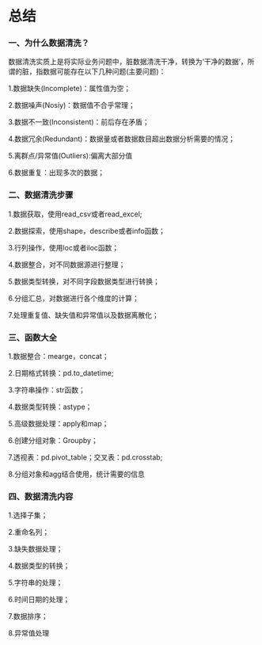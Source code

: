 # 总结

### 一、为什么数据清洗？

数据清洗实质上是将实际业务问题中，脏数据清洗干净，转换为‘干净的数据’，所谓的脏，指数据可能存在以下几种问题(主要问题)：

1.数据缺失(Incomplete)：属性值为空；

2.数据噪声(Nosiy)：数据值不合乎常理；

3.数据不一致(Inconsistent)：前后存在矛盾；

4.数据冗余(Redundant)：数据量或者数据数目超出数据分析需要的情况；

5.离群点/异常值(Outliers):偏离大部分值

6.数据重复：出现多次的数据；

### 二、数据清洗步骤

1.数据获取，使用read_csv或者read_excel;

2.数据探索，使用shape，describe或者info函数；

3.行列操作，使用loc或者iloc函数；

4.数据整合，对不同数据源进行整理；

5.数据类型转换，对不同字段数据类型进行转换；

6.分组汇总，对数据进行各个维度的计算；

7.处理重复值、缺失值和异常值以及数据离散化；

### 三、函数大全

1.数据整合：mearge，concat；

2.日期格式转换：pd.to_datetime;

3.字符串操作：str函数；

4.数据类型转换：astype；

5.高级数据处理：apply和map；

6.创建分组对象：Groupby；

7.透视表：pd.pivot_table；交叉表：pd.crosstab;

8.分组对象和agg结合使用，统计需要的信息

### 四、数据清洗内容

1.选择子集；

2.重命名列；

3.缺失数据处理；

4.数据类型的转换；

5.字符串的处理；

6.时间日期的处理；

7.数据排序；

8.异常值处理













